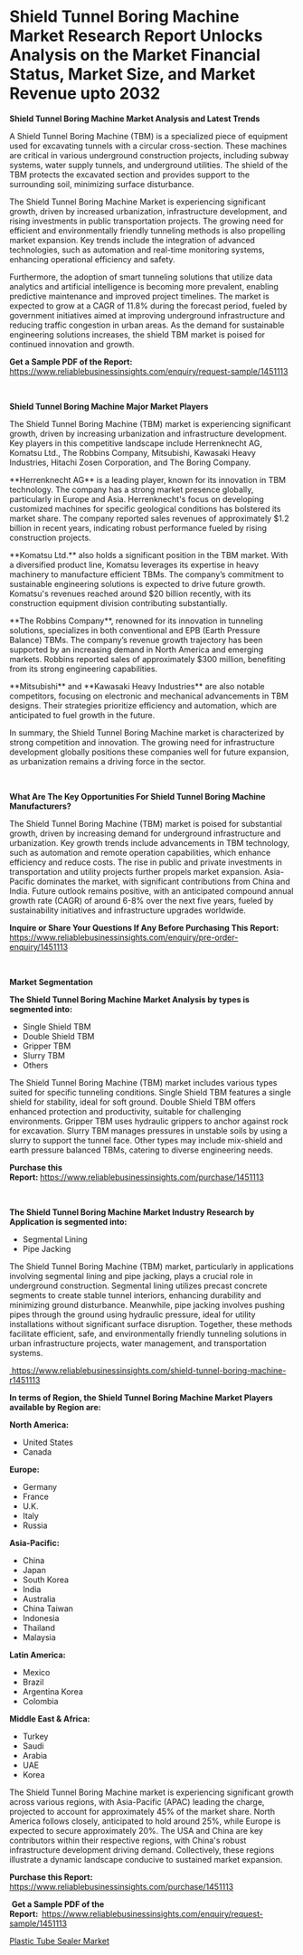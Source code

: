 <p><h1>Shield Tunnel Boring Machine Market Research Report Unlocks Analysis on the Market Financial Status, Market Size, and Market Revenue upto 2032</h1></p><p><strong>Shield Tunnel Boring Machine Market Analysis and Latest Trends</strong></p>
<p><p>A Shield Tunnel Boring Machine (TBM) is a specialized piece of equipment used for excavating tunnels with a circular cross-section. These machines are critical in various underground construction projects, including subway systems, water supply tunnels, and underground utilities. The shield of the TBM protects the excavated section and provides support to the surrounding soil, minimizing surface disturbance.</p><p>The Shield Tunnel Boring Machine Market is experiencing significant growth, driven by increased urbanization, infrastructure development, and rising investments in public transportation projects. The growing need for efficient and environmentally friendly tunneling methods is also propelling market expansion. Key trends include the integration of advanced technologies, such as automation and real-time monitoring systems, enhancing operational efficiency and safety.</p><p>Furthermore, the adoption of smart tunneling solutions that utilize data analytics and artificial intelligence is becoming more prevalent, enabling predictive maintenance and improved project timelines. The market is expected to grow at a CAGR of 11.8% during the forecast period, fueled by government initiatives aimed at improving underground infrastructure and reducing traffic congestion in urban areas. As the demand for sustainable engineering solutions increases, the shield TBM market is poised for continued innovation and growth.</p></p>
<p><strong>Get a Sample PDF of the Report:&nbsp;</strong> <a href="https://www.reliablebusinessinsights.com/enquiry/request-sample/1451113?utm_campaign=2252&utm_medium=2&utm_source=Github&utm_content=ia&utm_term=17022025&utm_id=shield-tunnel-boring-machine">https://www.reliablebusinessinsights.com/enquiry/request-sample/1451113</a></p>
<p>&nbsp;</p>
<p><strong>Shield Tunnel Boring Machine Major Market Players</strong></p>
<p><p>The Shield Tunnel Boring Machine (TBM) market is experiencing significant growth, driven by increasing urbanization and infrastructure development. Key players in this competitive landscape include Herrenknecht AG, Komatsu Ltd., The Robbins Company, Mitsubishi, Kawasaki Heavy Industries, Hitachi Zosen Corporation, and The Boring Company.</p><p>**Herrenknecht AG** is a leading player, known for its innovation in TBM technology. The company has a strong market presence globally, particularly in Europe and Asia. Herrenknecht's focus on developing customized machines for specific geological conditions has bolstered its market share. The company reported sales revenues of approximately $1.2 billion in recent years, indicating robust performance fueled by rising construction projects.</p><p>**Komatsu Ltd.** also holds a significant position in the TBM market. With a diversified product line, Komatsu leverages its expertise in heavy machinery to manufacture efficient TBMs. The company’s commitment to sustainable engineering solutions is expected to drive future growth. Komatsu's revenues reached around $20 billion recently, with its construction equipment division contributing substantially.</p><p>**The Robbins Company**, renowned for its innovation in tunneling solutions, specializes in both conventional and EPB (Earth Pressure Balance) TBMs. The company’s revenue growth trajectory has been supported by an increasing demand in North America and emerging markets. Robbins reported sales of approximately $300 million, benefiting from its strong engineering capabilities.</p><p>**Mitsubishi** and **Kawasaki Heavy Industries** are also notable competitors, focusing on electronic and mechanical advancements in TBM designs. Their strategies prioritize efficiency and automation, which are anticipated to fuel growth in the future.</p><p>In summary, the Shield Tunnel Boring Machine market is characterized by strong competition and innovation. The growing need for infrastructure development globally positions these companies well for future expansion, as urbanization remains a driving force in the sector.</p></p>
<p>&nbsp;</p>
<p><strong>What Are The Key Opportunities For Shield Tunnel Boring Machine Manufacturers?</strong></p>
<p><p>The Shield Tunnel Boring Machine (TBM) market is poised for substantial growth, driven by increasing demand for underground infrastructure and urbanization. Key growth trends include advancements in TBM technology, such as automation and remote operation capabilities, which enhance efficiency and reduce costs. The rise in public and private investments in transportation and utility projects further propels market expansion. Asia-Pacific dominates the market, with significant contributions from China and India. Future outlook remains positive, with an anticipated compound annual growth rate (CAGR) of around 6-8% over the next five years, fueled by sustainability initiatives and infrastructure upgrades worldwide.</p></p>
<p><strong>Inquire or Share Your Questions If Any Before Purchasing This Report:</strong> <a href="https://www.reliablebusinessinsights.com/enquiry/pre-order-enquiry/1451113?utm_campaign=2252&utm_medium=2&utm_source=Github&utm_content=ia&utm_term=17022025&utm_id=shield-tunnel-boring-machine">https://www.reliablebusinessinsights.com/enquiry/pre-order-enquiry/1451113</a></p>
<p>&nbsp;</p>
<p><strong>Market Segmentation</strong></p>
<p><strong>The Shield Tunnel Boring Machine Market Analysis by types is segmented into:</strong></p>
<p><ul><li>Single Shield TBM</li><li>Double Shield TBM</li><li>Gripper TBM</li><li>Slurry TBM</li><li>Others</li></ul></p>
<p><p>The Shield Tunnel Boring Machine (TBM) market includes various types suited for specific tunneling conditions. Single Shield TBM features a single shield for stability, ideal for soft ground. Double Shield TBM offers enhanced protection and productivity, suitable for challenging environments. Gripper TBM uses hydraulic grippers to anchor against rock for excavation. Slurry TBM manages pressures in unstable soils by using a slurry to support the tunnel face. Other types may include mix-shield and earth pressure balanced TBMs, catering to diverse engineering needs.</p></p>
<p><strong>Purchase this Report:&nbsp;</strong><a href="https://www.reliablebusinessinsights.com/purchase/1451113?utm_campaign=2252&utm_medium=2&utm_source=Github&utm_content=ia&utm_term=17022025&utm_id=shield-tunnel-boring-machine">https://www.reliablebusinessinsights.com/purchase/1451113</a></p>
<p>&nbsp;</p>
<p><strong>The Shield Tunnel Boring Machine Market Industry Research by Application is segmented into:</strong></p>
<p><ul><li>Segmental Lining</li><li>Pipe Jacking</li></ul></p>
<p><p>The Shield Tunnel Boring Machine (TBM) market, particularly in applications involving segmental lining and pipe jacking, plays a crucial role in underground construction. Segmental lining utilizes precast concrete segments to create stable tunnel interiors, enhancing durability and minimizing ground disturbance. Meanwhile, pipe jacking involves pushing pipes through the ground using hydraulic pressure, ideal for utility installations without significant surface disruption. Together, these methods facilitate efficient, safe, and environmentally friendly tunneling solutions in urban infrastructure projects, water management, and transportation systems.</p></p>
<p><a href="https://www.reliablebusinessinsights.com/shield-tunnel-boring-machine-r1451113?utm_campaign=2252&utm_medium=2&utm_source=Github&utm_content=ia&utm_term=17022025&utm_id=shield-tunnel-boring-machine">&nbsp;https://www.reliablebusinessinsights.com/shield-tunnel-boring-machine-r1451113</a></p>
<p><strong>In terms of Region, the Shield Tunnel Boring Machine Market Players available by Region are:</strong></p>
<p>
    <p> <strong> North America: </strong>
        <ul>
            <li>United States</li>
            <li>Canada</li>
        </ul>
        </p> 
    <p> <strong> Europe: </strong>
        <ul>
            <li>Germany</li>
            <li>France</li>
            <li>U.K.</li>
            <li>Italy</li>
            <li>Russia</li>
        </ul>
        </p> 
    <p> <strong> Asia-Pacific: </strong>
        <ul>
            <li>China</li>
            <li>Japan</li>
            <li>South Korea</li>
            <li>India</li>
            <li>Australia</li>
            <li>China Taiwan</li>
            <li>Indonesia</li>
            <li>Thailand</li>
            <li>Malaysia</li>
        </ul>
        </p> 
    <p> <strong> Latin America: </strong>
        <ul>
            <li>Mexico</li>
            <li>Brazil</li>
            <li>Argentina Korea</li>
            <li>Colombia</li>
        </ul>
        </p> 
    <p> <strong> Middle East & Africa: </strong>
        <ul>
            <li>Turkey</li>
            <li>Saudi</li>
            <li>Arabia</li>
            <li>UAE</li>
            <li>Korea</li>
        </ul>
    </p>
    </p>
<p><p>The Shield Tunnel Boring Machine market is experiencing significant growth across various regions, with Asia-Pacific (APAC) leading the charge, projected to account for approximately 45% of the market share. North America follows closely, anticipated to hold around 25%, while Europe is expected to secure approximately 20%. The USA and China are key contributors within their respective regions, with China's robust infrastructure development driving demand. Collectively, these regions illustrate a dynamic landscape conducive to sustained market expansion.</p></p>
<p><strong>Purchase this Report: </strong><a href="https://www.reliablebusinessinsights.com/purchase/1451113?utm_campaign=2252&utm_medium=2&utm_source=Github&utm_content=ia&utm_term=17022025&utm_id=shield-tunnel-boring-machine">https://www.reliablebusinessinsights.com/purchase/1451113</a></p>
<p>&nbsp;<strong>Get a Sample PDF of the Report:&nbsp;&nbsp;</strong><a href="https://www.reliablebusinessinsights.com/enquiry/request-sample/1451113?utm_campaign=2252&utm_medium=2&utm_source=Github&utm_content=ia&utm_term=17022025&utm_id=shield-tunnel-boring-machine">https://www.reliablebusinessinsights.com/enquiry/request-sample/1451113</a></p>
<p><strong></strong></p>
<p><p><a href="https://github.com/DianaWilson796/Market-Research-Report-List-1/blob/main/plastic-tube-sealer-market.md?utm_campaign=2252&utm_medium=2&utm_source=Github&utm_content=ia&utm_term=17022025&utm_id=shield-tunnel-boring-machine">Plastic Tube Sealer Market</a></p></p>